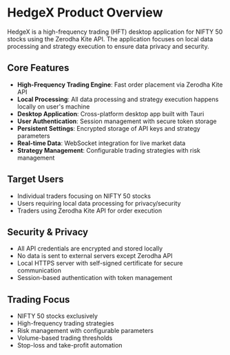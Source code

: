 # HedgeX Product Overview

HedgeX is a high-frequency trading (HFT) desktop application for NIFTY 50 stocks using the Zerodha Kite API. The application focuses on local data processing and strategy execution to ensure data privacy and security.

## Core Features

- **High-Frequency Trading Engine**: Fast order placement via Zerodha Kite API
- **Local Processing**: All data processing and strategy execution happens locally on user's machine
- **Desktop Application**: Cross-platform desktop app built with Tauri
- **User Authentication**: Session management with secure token storage
- **Persistent Settings**: Encrypted storage of API keys and strategy parameters
- **Real-time Data**: WebSocket integration for live market data
- **Strategy Management**: Configurable trading strategies with risk management

## Target Users

- Individual traders focusing on NIFTY 50 stocks
- Users requiring local data processing for privacy/security
- Traders using Zerodha Kite API for order execution

## Security & Privacy

- All API credentials are encrypted and stored locally
- No data is sent to external servers except Zerodha API
- Local HTTPS server with self-signed certificate for secure communication
- Session-based authentication with token management

## Trading Focus

- NIFTY 50 stocks exclusively
- High-frequency trading strategies
- Risk management with configurable parameters
- Volume-based trading thresholds
- Stop-loss and take-profit automation